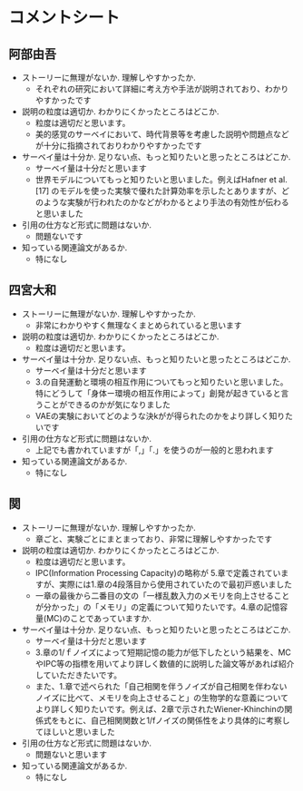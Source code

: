 # コメントシート

## 阿部由吾
- ストーリーに無理がないか. 理解しやすかったか.
  - それぞれの研究において詳細に考え方や手法が説明されており、わかりやすかったです
- 説明の粒度は適切か. わかりにくかったところはどこか.
  - 粒度は適切だと思います。
  - 美的感覚のサーベイにおいて、時代背景等を考慮した説明や問題点などが十分に指摘されておりわかりやすかったです
- サーベイ量は十分か. 足りない点、もっと知りたいと思ったところはどこか.
  - サーベイ量は十分だと思います
  - 世界モデルについてもっと知りたいと思いました。例えばHafner et al.[17] のモデルを使った実験で優れた計算効率を示したとありますが、どのような実験が行われたのかなどがわかるとより手法の有効性が伝わると思いました
- 引用の仕方など形式に問題はないか.
  - 問題ないです
- 知っている関連論文があるか.
  - 特になし

## 四宮大和

- ストーリーに無理がないか. 理解しやすかったか.
  - 非常にわかりやすく無理なくまとめられていると思います
- 説明の粒度は適切か. わかりにくかったところはどこか.
  - 粒度は適切だと思います。
- サーベイ量は十分か. 足りない点、もっと知りたいと思ったところはどこか.
  - サーベイ量は十分だと思います
  - 3.の自発運動と環境の相互作用についてもっと知りたいと思いました。特にどうして「身体ー環境の相互作用によって」創発が起きていると言うことができるのかが気になりました
  - VAEの実験においてどのような決kがが得られたのかをより詳しく知りたいです
- 引用の仕方など形式に問題はないか.
  - 上記でも書かれていますが「,」「.」を使うのが一般的と思われます
- 知っている関連論文があるか.
  - 特になし

## 関

- ストーリーに無理がないか. 理解しやすかったか.
  - 章ごと、実験ごとにまとまっており、非常に理解しやすかったです
- 説明の粒度は適切か. わかりにくかったところはどこか.
  - 粒度は適切だと思います。
  - IPC(Information Processing Capacity)の略称が 5.章で定義されていますが、実際には1.章の4段落目から使用されていたので最初戸惑いました
  - 一章の最後から二番目の文の「一様乱数入力のメモリを向上させることが分かった」の「メモリ」の定義について知りたいです。4.章の記憶容量(MC)のことであっていますか.
- サーベイ量は十分か. 足りない点、もっと知りたいと思ったところはどこか.
  - サーベイ量は十分だと思います
  - 3.章の1/ｆノイズによって短期記憶の能力が低下したという結果を、MCやIPC等の指標を用いてより詳しく数値的に説明した論文等があれば紹介していただきたいです。
  - また、1.章で述べられた「自己相関を伴うノイズが自己相関を伴わないノイズに比べて、メモリを向上させること」の生物学的な意義についてより詳しく知りたいです。例えば、2章で示されたWiener-Khinchinの関係式をもとに、自己相関関数と1/fノイズの関係性をより具体的に考察してほしいと思いました
- 引用の仕方など形式に問題はないか.
  - 問題ないと思います
- 知っている関連論文があるか.
  - 特になし